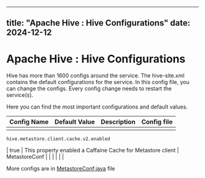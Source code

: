 ---

title: "Apache Hive : Hive Configurations"
date: 2024-12-12
----------------

# Apache Hive : Hive Configurations

Hive has more than 1600 configs around the service. The hive-site.xml contains the default configurations for the service. In this config file, you can change the configs. Every config change needs to restart the service(s).

Here you can find the most important configurations and default values.

| Config Name | Default Value | Description | Config file |
|-------------|---------------|-------------|-------------|
|             |

```
hive.metastore.client.cache.v2.enabled
```

| true | This property enabled a Caffaine Cache for Metastore client | MetastoreConf |
|  |  |  |  |

More configs are in [MetastoreConf.java](https://github.com/apache/hive/blob/master/standalone-metastore/metastore-common/src/main/java/org/apache/hadoop/hive/metastore/conf/MetastoreConf.java) file

